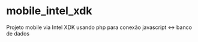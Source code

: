 # mobile_intel_xdk
Projeto mobile via Intel XDK usando php para conexão javascript &lt;-> banco de dados
